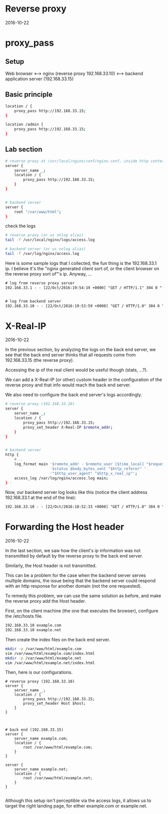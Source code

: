 Reverse proxy
=============================
2016-10-22




proxy_pass
================



Setup
-----------
Web browser  <--> nginx (reverse proxy 192.168.33.10) <--> backend application server (192.168.33.15)



Basic principle
------------------
```bash
location / {
	proxy_pass http://192.168.33.15;
}

location /admin {
	proxy_pass http://192.168.33.15;
}
```



Lab section
--------------

```bash
# reverse proxy at /usr/local/nginx/conf/nginx.conf, inside http context
server {
	server_name _;
	location / {
		proxy_pass http://192.168.33.15;
	}
}


# backend server
server {
    root "/var/www/html";      
}

```


check the logs
```bash
# reverse proxy (or us nnlog alias)
tail -f /usr/local/nginx/logs/access.log

# backend server (or us nnlog alias)
tail -f /var/log/nginx/access.log

```

Here is some sample logs that I collected, the fun thing is the 192.168.33.1 ip.
I believe it's the "nginx generated client sort of, or the client browser on the reverse proxy sort of"'s ip.
Anyway, ...

```txt
# log from reverse proxy server
192.168.33.1 - - [22/Oct/2016:19:54:19 +0000] "GET / HTTP/1.1" 304 0 "-" "Mozilla/5.0 (Macintosh; Intel Mac OS X 10.11; rv:49.0) Gecko/20100101 Firefox/49.0"


# log from backend server
192.168.33.10 - - [22/Oct/2016:19:53:59 +0000] "GET / HTTP/1.0" 304 0 "-" "Mozilla/5.0 (Macintosh; Intel Mac OS X 10.11; rv:49.0) Gecko/20100101 Firefox/49.0"
```





X-Real-IP
===================
2016-10-22


In the previous section, by analyzing the logs on the back end server, we see that the back end server thinks
that all requests come from 192.168.33.15 (the reverse proxy).

Accessing the ip of the real client would be useful though (stats, ...?).

We can add a X-Real-IP (or other) custom header in the configuration of the reverse proxy and that info
would reach the back end server. 

We also need to configure the back end server's logs accordingly.



```bash
# reverse proxy (192.168.33.10)
server {
	server_name _;
	location / {
		proxy_pass http://192.168.33.15;
		proxy_set_header X-Real-IP $remote_addr;
	}
}


# backend server
http {
	#...
	log_format main '$remote_addr - $remote_user [$time_local] "$request" '
					'$status $body_bytes_sent "$http_referer" '
					'"$http_user_agent" "$http_x_real_ip"';
	access_log /var/log/nginx/access.log main;				
}

```

Now, our backend server log looks like this (notice the client address 192.168.33.1 at the end of the line):

```txt
192.168.33.10 - - [22/Oct/2016:18:52:33 +0000] "GET / HTTP/1.0" 304 0 "-" "Mozilla/5.0 (Macintosh; Intel Mac OS X 10.11; rv:49.0) Gecko/20100101 Firefox/49.0" "192.168.33.1"
```



Forwarding the Host header
=========================
2016-10-22


In the last section, we saw how the client's ip information was not transmitted by default by the reverse proxy to the back end server.

Similarly, the Host header is not transmitted.

This can be a problem for the case when the backend server serves multiple domains,
the issue being that the backend server could respond with an http response for another domain (not the one requested).

To remedy this problem, we can use the same solution as before, and make the reverse proxy add the Host header.

First, on the client machine (the one that executes the browser), configure the /etc/hosts file.

```txt
192.168.33.10 example.com
192.168.33.10 example.net
```

Then create the index files on the back end server.

```bash
mkdir -p /var/www/html/example.com
vim /var/www/html/example.com/index.html
mkdir -p /var/www/html/example.net
vim /var/www/html/example.net/index.html
```



Then, here is our configurations.

```nginx
# reverse proxy (192.168.33.10)
server {
	server_name _;
	location / {
		proxy_pass http://192.168.33.15;
		proxy_set_header Host $host;
	}
}



# back end (192.168.33.15)
server {
	server_name example.com;
	location / {
		root /var/www/html/example.com;
	}
}

server {
	server_name example.net;
	location / {
		root /var/www/html/example.net;
	}
}


```

Although this setup isn't perceptible via the access logs, it allows us to target the right landing page,
for either example.com or example.net.






